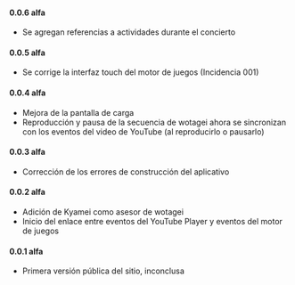 #### 0.0.6 alfa

- Se agregan referencias a actividades durante el concierto

#### 0.0.5 alfa

- Se corrige la interfaz touch del motor de juegos (Incidencia 001)

#### 0.0.4 alfa

- Mejora de la pantalla de carga
- Reproducción y pausa de la secuencia de wotagei ahora se sincronizan con los eventos del video de YouTube (al reproducirlo o pausarlo)

#### 0.0.3 alfa

- Corrección de los errores de construcción del aplicativo

#### 0.0.2 alfa

- Adición de Kyamei como asesor de wotagei
- Inicio del enlace entre eventos del YouTube Player y eventos del motor de juegos
#### 0.0.1 alfa

- Primera versión pública del sitio, inconclusa

